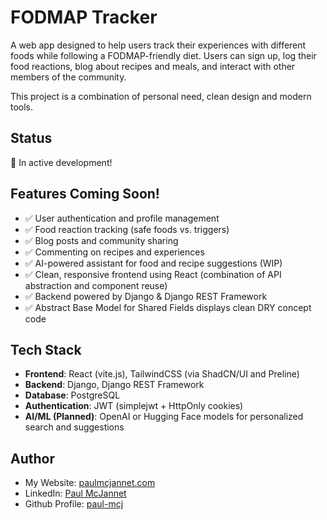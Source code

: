 # FODMAP Tracker

A web app designed to help users track their experiences with different foods
while following a FODMAP-friendly diet. Users can sign up, log their food
reactions, blog about recipes and meals, and interact with other members of the
community.

This project is a combination of personal need, clean design and modern tools.

## Status

🚧 In active development!

## Features Coming Soon!

-    ✅ User authentication and profile management
-    ✅ Food reaction tracking (safe foods vs. triggers)
-    ✅ Blog posts and community sharing
-    ✅ Commenting on recipes and experiences
-    ✅ AI-powered assistant for food and recipe suggestions (WIP)
-    ✅ Clean, responsive frontend using React (combination of API abstraction
     and component reuse)
-    ✅ Backend powered by Django & Django REST Framework
-    ✅ Abstract Base Model for Shared Fields displays clean DRY concept code

## Tech Stack

-    **Frontend**: React (vite.js), TailwindCSS (via ShadCN/UI and Preline)
-    **Backend**: Django, Django REST Framework
-    **Database**: PostgreSQL
-    **Authentication**: JWT (simplejwt + HttpOnly cookies)
-    **AI/ML (Planned)**: OpenAI or Hugging Face models for personalized search
     and suggestions

## Author

-    My Website: [paulmcjannet.com](https://www.paulmcjannet.com/)
-    LinkedIn: [Paul McJannet](https://www.linkedin.com/in/paul-mcjannet/)
-    Github Profile: [paul-mcj](https://github.com/paul-mcj/)
